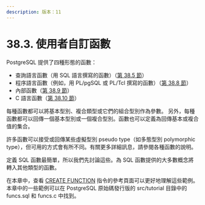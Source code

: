 ```yaml
---
description: 版本：11
---
```


# 38.3. 使用者自訂函數

PostgreSQL 提供了四種形態的函數：

* 查詢語言函數（用 SQL 語言撰寫的函數）（[第 38.5 節](query-language-sql-functions.md)）
* 程序語言函數（例如，用 PL/pgSQL 或 PL/Tcl 撰寫的函數）（[第 38.8 節](procedural-language-functions.md)）
* 內部函數（[第 38.9 節](internal-functions.md)）
* C 語言函數（[第 38.10 節](c-language-functions.md)）

每種函數都可以將基本型別、複合類型或它們的組合型別作為參數。 另外，每種函數都可以回傳一個基本型別或一個複合型別。函數也可以定義為回傳基本或複合值的集合。

許多函數可以接受或回傳某些虛擬型別 pseudo type（如多態型別 polymorphic type），但可用的方式會有所不同。有關更多詳細訊息，請參閱各種函數的說明。

定義 SQL 函數最簡單，所以我們先討論這些。為 SQL 函數提供的大多數概念將轉入其他類型的函數。

在本章中，查看 [CREATE FUNCTION](../../reference/sql-commands/create-function.md) 指令的參考頁面可以更好地理解這些範例。本章中的一些範例可以在 PostgreSQL 原始碼發行版的 src/tutorial 目錄中的 funcs.sql 和 funcs.c 中找到。

